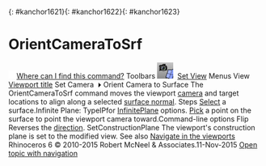 ---
---

{: #kanchor1621}{: #kanchor1622}{: #kanchor1623}
# OrientCameraToSrf
 [![images/transparent.gif](images/transparent.gif)Where can I find this command?](javascript:void(0);) Toolbars
![images/orientcameratosrf.png](images/orientcameratosrf.png) [Set View](set-view-toolbar.html) 
Menus
View
 [Viewport title](rhino-window.html#viewport-title-menu) 
Set Camera![images/menuarrow.gif](images/menuarrow.gif)
Orient Camera to Surface
The OrientCameraToSrf command moves the viewport [camera](camera.html) and target locations to align along a selected [surface normal](dir.html).
Steps
 [Select](select-objects.html) a surface.Infinite Plane: TypeIPfor [InfinitePlane](infiniteplane.html) options.
 [Pick](pick-location.html) a point on the surface to point the viewport camera toward.Command-line options
Flip
Reverses the [direction](dir.html#normaldirection).
SetConstructionPlane
The viewport's construction plane is set to the modified view.
See also
 [Navigate in the viewports](sak-navigate.html) 
&#160;
&#160;
Rhinoceros 6 © 2010-2015 Robert McNeel &amp; Associates.11-Nov-2015
 [Open topic with navigation](orientcameratosrf.html) 

